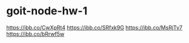 # goit-node-hw-1
https://ibb.co/CwXpRt4
https://ibb.co/SRfxk9G
https://ibb.co/MsRjTv7
https://ibb.co/bRrwf5w
